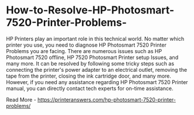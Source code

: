 # How-to-Resolve-HP-Photosmart-7520-Printer-Problems-

HP Printers play an important role in this technical world. No matter which printer you use, you need to diagnose HP Photosmart 7520 Printer Problems you are facing. There are numerous issues such as HP Photosmart 7520 offline, HP 7520 Photosmart Printer setup Issues, and many more. It can be resolved by following some tricky steps such as connecting the printer's power adapter to an electrical outlet, removing the tape from the printer, closing the ink cartridge door, and many more. However, if you need any assistance regarding HP Photosmart 7520 Printer manual, you can directly contact tech experts for on-time assistance. 

Read More - https://printeranswers.com/hp-photosmart-7520-printer-problems/
